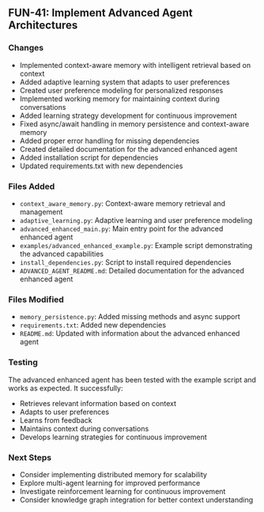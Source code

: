 ## FUN-41: Implement Advanced Agent Architectures

### Changes

- Implemented context-aware memory with intelligent retrieval based on context
- Added adaptive learning system that adapts to user preferences
- Created user preference modeling for personalized responses
- Implemented working memory for maintaining context during conversations
- Added learning strategy development for continuous improvement
- Fixed async/await handling in memory persistence and context-aware memory
- Added proper error handling for missing dependencies
- Created detailed documentation for the advanced enhanced agent
- Added installation script for dependencies
- Updated requirements.txt with new dependencies

### Files Added

- `context_aware_memory.py`: Context-aware memory retrieval and management
- `adaptive_learning.py`: Adaptive learning and user preference modeling
- `advanced_enhanced_main.py`: Main entry point for the advanced enhanced agent
- `examples/advanced_enhanced_example.py`: Example script demonstrating the advanced capabilities
- `install_dependencies.py`: Script to install required dependencies
- `ADVANCED_AGENT_README.md`: Detailed documentation for the advanced enhanced agent

### Files Modified

- `memory_persistence.py`: Added missing methods and async support
- `requirements.txt`: Added new dependencies
- `README.md`: Updated with information about the advanced enhanced agent

### Testing

The advanced enhanced agent has been tested with the example script and works as expected. It successfully:
- Retrieves relevant information based on context
- Adapts to user preferences
- Learns from feedback
- Maintains context during conversations
- Develops learning strategies for continuous improvement

### Next Steps

- Consider implementing distributed memory for scalability
- Explore multi-agent learning for improved performance
- Investigate reinforcement learning for continuous improvement
- Consider knowledge graph integration for better context understanding
